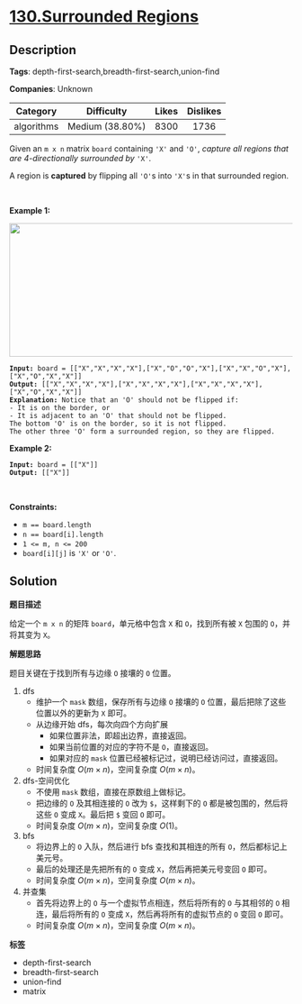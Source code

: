 # [130.Surrounded Regions](https://leetcode.com/problems/surrounded-regions/description/)

## Description

**Tags**: depth-first-search,breadth-first-search,union-find

**Companies**: Unknown

|  Category  |   Difficulty    | Likes | Dislikes |
| :--------: | :-------------: | :---: | :------: |
| algorithms | Medium (38.80%) | 8300  |   1736   |

<p>Given an <code>m x n</code> matrix <code>board</code> containing <code>&#39;X&#39;</code> and <code>&#39;O&#39;</code>, <em>capture all regions that are 4-directionally&nbsp;surrounded by</em> <code>&#39;X&#39;</code>.</p>
<p>A region is <strong>captured</strong> by flipping all <code>&#39;O&#39;</code>s into <code>&#39;X&#39;</code>s in that surrounded region.</p>
<p>&nbsp;</p>
<p><strong class="example">Example 1:</strong></p>
<img alt="" src="https://assets.leetcode.com/uploads/2021/02/19/xogrid.jpg" style="width: 550px; height: 237px;" />
<pre><code><strong>Input:</strong> board = [[&quot;X&quot;,&quot;X&quot;,&quot;X&quot;,&quot;X&quot;],[&quot;X&quot;,&quot;O&quot;,&quot;O&quot;,&quot;X&quot;],[&quot;X&quot;,&quot;X&quot;,&quot;O&quot;,&quot;X&quot;],[&quot;X&quot;,&quot;O&quot;,&quot;X&quot;,&quot;X&quot;]]
<strong>Output:</strong> [[&quot;X&quot;,&quot;X&quot;,&quot;X&quot;,&quot;X&quot;],[&quot;X&quot;,&quot;X&quot;,&quot;X&quot;,&quot;X&quot;],[&quot;X&quot;,&quot;X&quot;,&quot;X&quot;,&quot;X&quot;],[&quot;X&quot;,&quot;O&quot;,&quot;X&quot;,&quot;X&quot;]]
<strong>Explanation:</strong> Notice that an &#39;O&#39; should not be flipped if:
- It is on the border, or
- It is adjacent to an &#39;O&#39; that should not be flipped.
The bottom &#39;O&#39; is on the border, so it is not flipped.
The other three &#39;O&#39; form a surrounded region, so they are flipped.</code></pre>
<p><strong class="example">Example 2:</strong></p>
<pre><code><strong>Input:</strong> board = [[&quot;X&quot;]]
<strong>Output:</strong> [[&quot;X&quot;]]</code></pre>
<p>&nbsp;</p>
<p><strong>Constraints:</strong></p>
<ul>
  <li><code>m == board.length</code></li>
  <li><code>n == board[i].length</code></li>
  <li><code>1 &lt;= m, n &lt;= 200</code></li>
  <li><code>board[i][j]</code> is <code>&#39;X&#39;</code> or <code>&#39;O&#39;</code>.</li>
</ul>

## Solution

**题目描述**

给定一个 `m x n` 的矩阵 `board`，单元格中包含 `X` 和 `O`，找到所有被 `X` 包围的 `O`，并将其变为 `X`。

**解题思路**

题目关键在于找到所有与边缘 `O` 接壤的 `O` 位置。

1. dfs
   - 维护一个 `mask` 数组，保存所有与边缘 `O` 接壤的 `O` 位置，最后把除了这些位置以外的更新为 `X` 即可。
   - 从边缘开始 dfs，每次向四个方向扩展
     - 如果位置非法，即超出边界，直接返回。
     - 如果当前位置的对应的字符不是 `O`，直接返回。
     - 如果对应的 `mask` 位置已经被标记过，说明已经访问过，直接返回。
   - 时间复杂度 $O(m \times n)$，空间复杂度 $O(m \times n)$。
2. dfs-空间优化
   - 不使用 `mask` 数组，直接在原数组上做标记。
   - 把边缘的 `O` 及其相连接的 `O` 改为 `$`，这样剩下的 `O` 都是被包围的，然后将这些 `O` 变成 `X`。最后把 `$` 变回 `O` 即可。
   - 时间复杂度 $O(m \times n)$，空间复杂度 $O(1)$。
3. bfs
   - 将边界上的 `O` 入队，然后进行 bfs 查找和其相连的所有 `O`，然后都标记上美元号。
   - 最后的处理还是先把所有的 `O` 变成 `X`，然后再把美元号变回 `O` 即可。
   - 时间复杂度 $O(m \times n)$，空间复杂度 $O(m \times n)$。
4. 并查集
   - 首先将边界上的 `O` 与一个虚拟节点相连，然后将所有的 `O` 与其相邻的 `O` 相连，最后将所有的 `O` 变成 `X`，然后再将所有的虚拟节点的 `O` 变回 `O` 即可。
   - 时间复杂度 $O(m \times n)$，空间复杂度 $O(m \times n)$。

**标签**

- depth-first-search
- breadth-first-search
- union-find
- matrix
